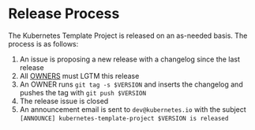 # Release Process

The Kubernetes Template Project is released on an as-needed basis. The process is as follows:

1. An issue is proposing a new release with a changelog since the last release
2. All [OWNERS](OWNERS) must LGTM this release
3. An OWNER runs `git tag -s $VERSION` and inserts the changelog and pushes the tag with `git push $VERSION`
4. The release issue is closed
5. An announcement email is sent to `dev@kubernetes.io` with the subject `[ANNOUNCE] kubernetes-template-project $VERSION is released`
